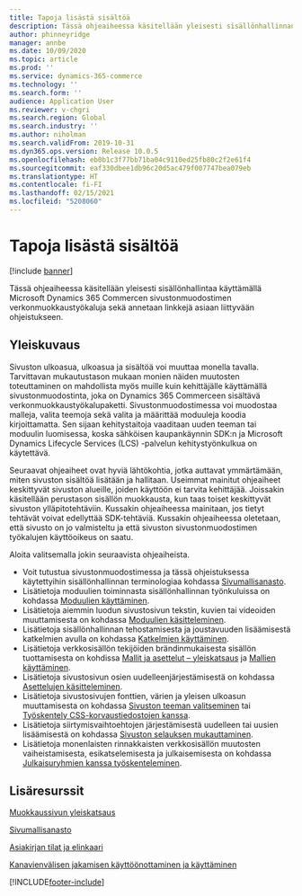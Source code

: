 ```yaml
---
title: Tapoja lisästä sisältöä
description: Tässä ohjeaiheessa käsitellään yleisesti sisällönhallinnan aloittamista käyttämällä Microsoft Dynamics 365 Commercen sivustonmuodostimen verkonmuokkaustyökaluja sekä annetaan joitakin asiaan liittyviä linkkejä.
author: phinneyridge
manager: annbe
ms.date: 10/09/2020
ms.topic: article
ms.prod: ''
ms.service: dynamics-365-commerce
ms.technology: ''
ms.search.form: ''
audience: Application User
ms.reviewer: v-chgri
ms.search.region: Global
ms.search.industry: ''
ms.author: niholman
ms.search.validFrom: 2019-10-31
ms.dyn365.ops.version: Release 10.0.5
ms.openlocfilehash: eb0b1c3f77bb71ba04c9110ed25fb80c2f2e61f4
ms.sourcegitcommit: eaf330dbee1db96c20d5ac479f007747bea079eb
ms.translationtype: HT
ms.contentlocale: fi-FI
ms.lasthandoff: 02/15/2021
ms.locfileid: "5208060"
---
```

# <a name="ways-to-add-content"></a>Tapoja lisästä sisältöä

[!include [banner](includes/banner.md)]

Tässä ohjeaiheessa käsitellään yleisesti sisällönhallintaa käyttämällä Microsoft Dynamics 365 Commercen sivustonmuodostimen verkonmuokkaustyökaluja sekä annetaan linkkejä asiaan liittyvään ohjeistukseen.

## <a name="overview"></a>Yleiskuvaus

Sivuston ulkoasua, ulkoasua ja sisältöä voi muuttaa monella tavalla. Tarvittavan mukautustason mukaan monien näiden muutosten toteuttaminen on mahdollista myös muille kuin kehittäjälle käyttämällä sivustonmuodostinta, joka on Dynamics 365 Commerceen sisältävä verkonmuokkaustyökalupaketti. Sivustonmuodostimessa voi muodostaa malleja, valita teemoja sekä valita ja määrittää moduuleja koodia kirjoittamatta. Sen sijaan kehitystaitoja vaaditaan uuden teeman tai moduulin luomisessa, koska sähköisen kaupankäynnin SDK:n ja Microsoft Dynamics Lifecycle Services (LCS) -palvelun kehitystyönkulkua on käytettävä.

Seuraavat ohjeaiheet ovat hyviä lähtökohtia, jotka auttavat ymmärtämään, miten sivuston sisältöä lisätään ja hallitaan. Useimmat mainitut ohjeaiheet keskittyvät sivuston alueille, joiden käyttöön ei tarvita kehittäjää. Joissakin käsitellään perustason sisällön muokkausta, kun taas toiset keskittyvät sivuston ylläpitotehtäviin. Kussakin ohjeaiheessa mainitaan, jos tietyt tehtävät voivat edellyttää SDK-tehtäviä. Kussakin ohjeaiheessa oletetaan, että sivusto on jo valmisteltu ja että sivuston sivustonmuodostimen työkalujen käyttöoikeus on saatu.

Aloita valitsemalla jokin seuraavista ohjeaiheista.

- Voit tutustua sivustonmuodostimessa ja tässä ohjeistuksessa käytettyihin sisällönhallinnan terminologiaa kohdassa [Sivumallisanasto](page-elements-overview.md).
- Lisätietoja moduulien toiminnasta sisällönhallinnan työnkuluissa on kohdassa [Moduulien käyttäminen](work-with-modules.md).
- Lisätietoja aiemmin luodun sivustosivun tekstin, kuvien tai videoiden muuttamisesta on kohdassa [Moduulien käsitteleminen](work-with-modules.md).
- Lisätietoja sisällönhallinnan tehostamisesta ja joustavuuden lisäämisestä katkelmien avulla on kohdassa [Katkelmien käyttäminen](work-with-fragments.md).
- Lisätietoja verkkosisällön tekijöiden brändinmukaisesta sisällön tuottamisesta on kohdissa [Mallit ja asettelut – yleiskatsaus](templates-layouts-overview.md) ja [Mallien käyttäminen](work-with-templates.md).
- Lisätietoja sivustosivun osien uudelleenjärjestämisestä on kohdassa [Asettelujen käsitteleminen](work-with-layouts.md).
- Lisätietoja sivustosivujen fonttien, värien ja yleisen ulkoasun muuttamisesta on kohdassa [Sivuston teeman valitseminen](select-site-theme.md) tai [Työskentely CSS-korvaustiedostojen kanssa](css-override-files.md).
- Lisätietoja siirtymisvaihtoehtojen järjestämisestä uudelleen tai uusien lisäämisestä on kohdassa [Sivuston selauksen mukauttaminen](customize-site-navigation.md).
- Lisätietoja monenlaisten rinnakkaisten verkkosisällön muutosten vaiheistamisesta, esikatselemisesta ja julkaisemisesta on kohdassa [Julkaisuryhmien kanssa työskenteleminen](publish-groups.md).

## <a name="additional-resources"></a>Lisäresurssit

[Muokkaussivun yleiskatsaus](authoring-home-overview.md)

[Sivumallisanasto](page-elements-overview.md)

[Asiakirjan tilat ja elinkaari](document-states-overview.md)

[Kanavienvälisen jakamisen käyttöönottaminen ja käyttäminen](cross-channel-sharing.md)


[!INCLUDE[footer-include](../includes/footer-banner.md)]
